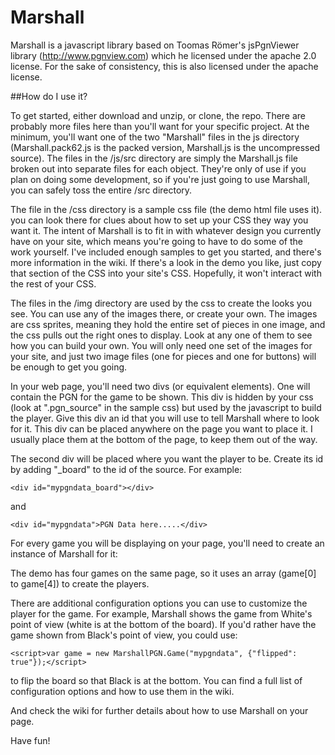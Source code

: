 # Marshall

Marshall is a javascript library based on Toomas R&#246;mer's jsPgnViewer library (http://www.pgnview.com) which he licensed under the apache 2.0
license. For the sake of consistency, this is also licensed under the apache license.

##How do I use it?

To get started, either download and unzip, or clone, the repo. There are probably more files here than you'll want for your specific project. At the minimum, you'll want one of the two "Marshall" files in the js directory (Marshall.pack62.js is the packed version, Marshall.js is the uncompressed source). The files in the /js/src directory are simply the Marshall.js file broken out into separate files for each object. They're only of use if you plan on doing some development, so if you're just going to use Marshall, you can safely toss the entire /src directory.

The file in the /css directory is a sample css file (the demo html file uses it). you can look there for clues about how to set up your CSS they way you want it. The intent of Marshall is to fit in with whatever design you currently have on your site, which means you're going to have to do some of the work yourself. I've included enough samples to get you started, and there's more information in the wiki. If there's a look in the demo you like, just copy that section of the CSS into your site's CSS. Hopefully, it won't interact with the rest of your CSS.

The files in the /img directory are used by the css to create the looks you see. You can use any of the images there, or create your own. The images are css sprites, meaning they hold the entire set of pieces in one image, and the css pulls out the right ones to display. Look at any one of them to see how you can build your own. You will only need one set of the images for your site, and just two image files (one for pieces and one for buttons) will be enough to get you going.

In your web page, you'll need two divs (or equivalent elements). One will contain the PGN for the game to be shown. This div is hidden by your css (look at ".pgn_source" in the sample css) but used by the javascript to build the player. Give this div an id that you will use to tell Marshall where to look for it. This div can be placed anywhere on the page you want to place it. I usually place them at the bottom of the page, to keep them out of the way.

The second div will be placed where you want the player to be. Create its id by adding "\_board" to the id of the source. For example:

`<div id="mypgndata_board"></div>`

and

`<div id="mypgndata">PGN Data here.....</div>`

For every game you will be displaying on your page, you'll need to create an instance of Marshall for it:


The demo has four games on the same page, so it uses an array (game[0] to game[4]) to create the players.

There are additional configuration options you can use to customize the player for the game. For example, Marshall shows the game from White's point of view (white is at the bottom of the board). If you'd rather have the game shown from Black's point of view, you could use:

`<script>var game = new MarshallPGN.Game("mypgndata", {"flipped": true"});</script>`

to flip the board so that Black is at the bottom. You can find a full list of configuration options and how to use them in the wiki.

And check the wiki for further details about how to use Marshall on your page.

Have fun!

